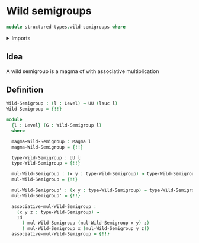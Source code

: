 # Wild semigroups

```agda
module structured-types.wild-semigroups where
```

<details><summary>Imports</summary>

```agda
open import foundation.dependent-pair-types
open import foundation.identity-types
open import foundation.universe-levels

open import structured-types.magmas
```

</details>

## Idea

A wild semigroup is a magma of with associative multiplication

## Definition

```agda
Wild-Semigroup : (l : Level) → UU (lsuc l)
Wild-Semigroup = {!!}

module _
  {l : Level} (G : Wild-Semigroup l)
  where

  magma-Wild-Semigroup : Magma l
  magma-Wild-Semigroup = {!!}

  type-Wild-Semigroup : UU l
  type-Wild-Semigroup = {!!}

  mul-Wild-Semigroup : (x y : type-Wild-Semigroup) → type-Wild-Semigroup
  mul-Wild-Semigroup = {!!}

  mul-Wild-Semigroup' : (x y : type-Wild-Semigroup) → type-Wild-Semigroup
  mul-Wild-Semigroup' = {!!}

  associative-mul-Wild-Semigroup :
    (x y z : type-Wild-Semigroup) →
    Id
      ( mul-Wild-Semigroup (mul-Wild-Semigroup x y) z)
      ( mul-Wild-Semigroup x (mul-Wild-Semigroup y z))
  associative-mul-Wild-Semigroup = {!!}
```
